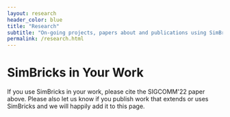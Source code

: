 ```yaml
---
layout: research
header_color: blue
title: "Research"
subtitle: "On-going projects, papers about and publications using SimBricks"
permalink: /research.html
---
```


# SimBricks in Your Work

If you use SimBricks in your work, please cite the SIGCOMM'22 paper above. Please also let us know if you publish work that extends or uses SimBricks and we will happily add it to this page.
